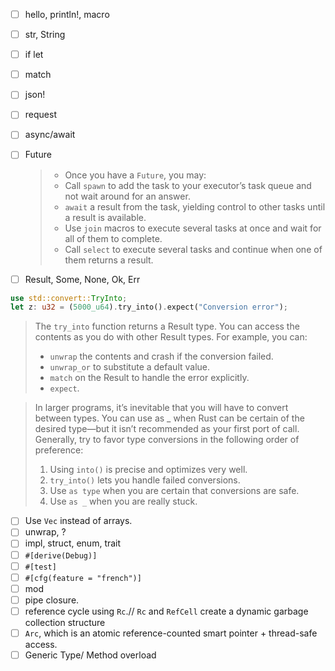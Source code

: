 - [ ] hello, println!, macro
- [ ] str, String
- [ ] if let
- [ ] match
- [ ] json!
- [ ] request
- [ ] async/await
- [ ] Future

  > - Once you have a `Future`, you may:
  > - Call `spawn` to add the task to your executor’s task queue and not wait around for an answer.
  > - `await` a result from the task, yielding control to other tasks until a result is available.
  > - Use `join` macros to execute several tasks at once and wait for all of them to complete.
  > - Call `select` to execute several tasks and continue when one of them returns a result.

- [ ] Result, Some, None, Ok, Err

```rust
use std::convert::TryInto;
let z: u32 = (5000_u64).try_into().expect("Conversion error");
```

> The `try_into` function returns a Result type. You can access the contents as you do with other Result types. For example, you can:
>
> - `unwrap` the contents and crash if the conversion failed.
> - `unwrap_or` to substitute a default value.
> - `match` on the Result to handle the error explicitly.
> - `expect`.

> In larger programs, it’s inevitable that you will have to convert between types. You can use as \_ when Rust can be certain of the desired type—but it isn’t recommended as your first port of call. Generally, try to favor type conversions in the following order of preference:
>
> 1. Using `into()` is precise and optimizes very well.
> 2. `try_into()` lets you handle failed conversions.
> 3. Use `as type` when you are certain that conversions are safe.
> 4. Use `as _` when you are really stuck.

- [ ] Use `Vec` instead of arrays.
- [ ] unwrap, ?
- [ ] impl, struct, enum, trait
- [ ] `#[derive(Debug)]`
- [ ] `#[test]`
- [ ] `#[cfg(feature = "french")]`
- [ ] mod
- [ ] pipe closure.
- [ ] reference cycle using `Rc`.// `Rc` and `RefCell` create a dynamic garbage collection structure
- [ ] `Arc`, which is an atomic reference-counted smart pointer + thread-safe access.
- [ ] Generic Type/ Method overload
